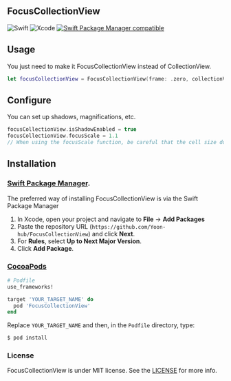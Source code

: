 ## FocusCollectionView

![Swift](https://img.shields.io/badge/Swift-5.4+-blue.svg) ![Xcode](https://img.shields.io/badge/Xcode-12.0+-green)
[![Swift Package Manager compatible](https://img.shields.io/badge/SPM-compatible-4BC51D.svg?style=flat)](https://github.com/apple/swift-package-manager)


## Usage

You just need to make it FocusCollectionView instead of CollectionView.
```swift
let focusCollectionView = FocusCollectionView(frame: .zero, collectionViewLayout: flowLayout)
```

## Configure
You can set up shadows, magnifications, etc.
```swift
focusCollectionView.isShadowEnabled = true
focusCollectionView.focusScale = 1.1 
// When using the focusScale function, be careful that the cell size does not exceed the CollectionView size.
```



## Installation

### [Swift Package Manager](https://swift.org/package-manager).

The preferred way of installing FocusCollectionView is via the Swift Package Manager

1. In Xcode, open your project and navigate to **File** → **Add Packages**
2. Paste the repository URL (`https://github.com/Yoon-hub/FocusCollectionView`) and click **Next**.
3. For **Rules**, select **Up to Next Major Version**.
4. Click **Add Package**.


### [CocoaPods](https://guides.cocoapods.org/using/using-cocoapods.html)

```ruby
# Podfile
use_frameworks!

target 'YOUR_TARGET_NAME' do
  pod 'FocusCollectionView'
end
```

Replace `YOUR_TARGET_NAME` and then, in the `Podfile` directory, type:

```bash
$ pod install
```

### License

FocusCollectionView is under MIT license. See the [LICENSE](https://github.com/Yoon-hub/FocusCollectionView/blob/main/LICENSE) for more info.
